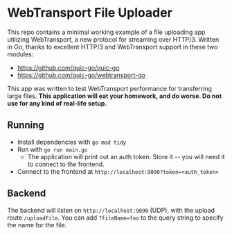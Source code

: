 # WebTransport File Uploader

This repo contains a minimal working example of a file uploading app utilizing WebTransport, a new protocol for streaming over HTTP/3. Written in Go, thanks to excellent HTTP/3 and WebTransport support in these two modules:

- https://github.com/quic-go/quic-go
- https://github.com/quic-go/webtransport-go

This app was written to test WebTransport performance for transferring large files. **This application will eat your homework, and do worse. Do not use for any kind of real-life setup.**

## Running

- Install dependencies with `go mod tidy`
- Run with `go run main.go`
    - The application will print out an auth token. Store it -- you will need it to connect to the frontend.
- Connect to the frontend at `http://localhost:9090?token=<auth_token>`

## Backend

The backend will listen on `http://localhost:9090` (UDP), with the upload route `/uploadFile`. You can add `?fileName=foo` to the query string to specify the name for the file.